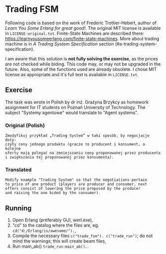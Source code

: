 # Trading FSM
Following code is based on the work of Frederic Trottier-Hebert, author of _Learn You Some Erlang for great good!_. The original MIT license is available in `LICENSE-original.txt`. Finite-State Machines are described there: https://learnyousomeerlang.com/finite-state-machines. More about trading machine is in _A Trading System Specification_ section (#a-trading-system-specification).

I am aware that this solution is **not fully solving the exercise**, as the prices are not checked while biding. This code may, or may not be upgraded in the future. Also, some of the functions used are already obsolete. I chose MIT license as appropriate and it's full text is available in `LICENSE.txt`.

## Exercise
The task was wrote in Polish by dr inż. Grażyna Brzykcy as homework assignment for IT students on Poznań University of Technology. The subject "Systemy agentowe" would translate to "Agent systems".

### Original (Polish)
```
Zmodyfikuj przykład „Trading System” w taki sposób, by negocjacje doty-
czyły ceny jednego produktu (gracze to producent i konsument, a kolejne
oferty mają polegać na zmniejszaniu ceny proponowanej przez producenta
i zwiększaniu tej proponowanej przez konsumenta).
```
### Translated
```
Modify example "Trading System" so that the negotiations pertain
to price of one product (players are producer and consumer, next
offers consist of lowering the price proposed by the producer
and raising the one bided by the consumer).
```

## Running
1. Open Erlang (preferably GUI, werl.exe),
2. "cd" to the catalog where the files are, eg. `cd("d:/Erlang/is/awesome/").`,
3. Compile the necessary files `c("trade_fsm"). c("trade_run")`; do not mind the warnings; this will create beam files,
4. Run main_ab() `trade_run:main_ab().`.
